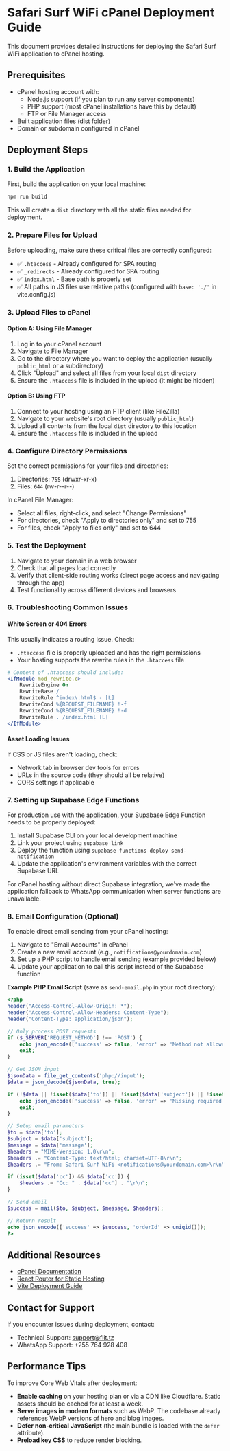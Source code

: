 # Safari Surf WiFi cPanel Deployment Guide

This document provides detailed instructions for deploying the Safari Surf WiFi application to cPanel hosting.

## Prerequisites

- cPanel hosting account with:
  - Node.js support (if you plan to run any server components)
  - PHP support (most cPanel installations have this by default)
  - FTP or File Manager access
- Built application files (dist folder)
- Domain or subdomain configured in cPanel

## Deployment Steps

### 1. Build the Application

First, build the application on your local machine:

```bash
npm run build
```

This will create a `dist` directory with all the static files needed for deployment.

### 2. Prepare Files for Upload

Before uploading, make sure these critical files are correctly configured:

- ✅ `.htaccess` - Already configured for SPA routing
- ✅ `_redirects` - Already configured for SPA routing
- ✅ `index.html` - Base path is properly set
- ✅ All paths in JS files use relative paths (configured with `base: './'` in vite.config.js)

### 3. Upload Files to cPanel

#### Option A: Using File Manager

1. Log in to your cPanel account
2. Navigate to File Manager
3. Go to the directory where you want to deploy the application (usually `public_html` or a subdirectory)
4. Click "Upload" and select all files from your local `dist` directory
5. Ensure the `.htaccess` file is included in the upload (it might be hidden)

#### Option B: Using FTP

1. Connect to your hosting using an FTP client (like FileZilla)
2. Navigate to your website's root directory (usually `public_html`)
3. Upload all contents from the local `dist` directory to this location
4. Ensure the `.htaccess` file is included in the upload

### 4. Configure Directory Permissions

Set the correct permissions for your files and directories:

1. Directories: `755` (drwxr-xr-x)
2. Files: `644` (rw-r--r--)

In cPanel File Manager:
- Select all files, right-click, and select "Change Permissions"
- For directories, check "Apply to directories only" and set to 755
- For files, check "Apply to files only" and set to 644

### 5. Test the Deployment

1. Navigate to your domain in a web browser
2. Check that all pages load correctly
3. Verify that client-side routing works (direct page access and navigating through the app)
4. Test functionality across different devices and browsers

### 6. Troubleshooting Common Issues

#### White Screen or 404 Errors

This usually indicates a routing issue. Check:
- `.htaccess` file is properly uploaded and has the right permissions
- Your hosting supports the rewrite rules in the `.htaccess` file

```apache
# Content of .htaccess should include:
<IfModule mod_rewrite.c>
    RewriteEngine On
    RewriteBase /
    RewriteRule ^index\.html$ - [L]
    RewriteCond %{REQUEST_FILENAME} !-f
    RewriteCond %{REQUEST_FILENAME} !-d
    RewriteRule . /index.html [L]
</IfModule>
```

#### Asset Loading Issues

If CSS or JS files aren't loading, check:
- Network tab in browser dev tools for errors
- URLs in the source code (they should all be relative)
- CORS settings if applicable

### 7. Setting up Supabase Edge Functions

For production use with the application, your Supabase Edge Function needs to be properly deployed:

1. Install Supabase CLI on your local development machine
2. Link your project using `supabase link`
3. Deploy the function using `supabase functions deploy send-notification`
4. Update the application's environment variables with the correct Supabase URL

For cPanel hosting without direct Supabase integration, we've made the application fallback to WhatsApp communication when server functions are unavailable.

### 8. Email Configuration (Optional)

To enable direct email sending from your cPanel hosting:

1. Navigate to "Email Accounts" in cPanel
2. Create a new email account (e.g., `notifications@yourdomain.com`)
3. Set up a PHP script to handle email sending (example provided below)
4. Update your application to call this script instead of the Supabase function

**Example PHP Email Script** (save as `send-email.php` in your root directory):

```php
<?php
header("Access-Control-Allow-Origin: *");
header("Access-Control-Allow-Headers: Content-Type");
header("Content-Type: application/json");

// Only process POST requests
if ($_SERVER['REQUEST_METHOD'] !== 'POST') {
    echo json_encode(['success' => false, 'error' => 'Method not allowed']);
    exit;
}

// Get JSON input
$jsonData = file_get_contents('php://input');
$data = json_decode($jsonData, true);

if (!$data || !isset($data['to']) || !isset($data['subject']) || !isset($data['message'])) {
    echo json_encode(['success' => false, 'error' => 'Missing required fields']);
    exit;
}

// Setup email parameters
$to = $data['to'];
$subject = $data['subject'];
$message = $data['message'];
$headers = "MIME-Version: 1.0\r\n";
$headers .= "Content-Type: text/html; charset=UTF-8\r\n";
$headers .= "From: Safari Surf WiFi <notifications@yourdomain.com>\r\n";

if (isset($data['cc']) && $data['cc']) {
    $headers .= "Cc: " . $data['cc'] . "\r\n";
}

// Send email
$success = mail($to, $subject, $message, $headers);

// Return result
echo json_encode(['success' => $success, 'orderId' => uniqid()]);
?>
```

## Additional Resources

- [cPanel Documentation](https://docs.cpanel.net/)
- [React Router for Static Hosting](https://reactrouter.com/en/main/guides/static-hosting)
- [Vite Deployment Guide](https://vitejs.dev/guide/static-deploy.html)

## Contact for Support

If you encounter issues during deployment, contact:

- Technical Support: support@flit.tz
- WhatsApp Support: +255 764 928 408

## Performance Tips

To improve Core Web Vitals after deployment:

- **Enable caching** on your hosting plan or via a CDN like Cloudflare. Static assets should be cached for at least a week.
- **Serve images in modern formats** such as WebP. The codebase already references WebP versions of hero and blog images.
- **Defer non-critical JavaScript** (the main bundle is loaded with the `defer` attribute).
- **Preload key CSS** to reduce render blocking.
